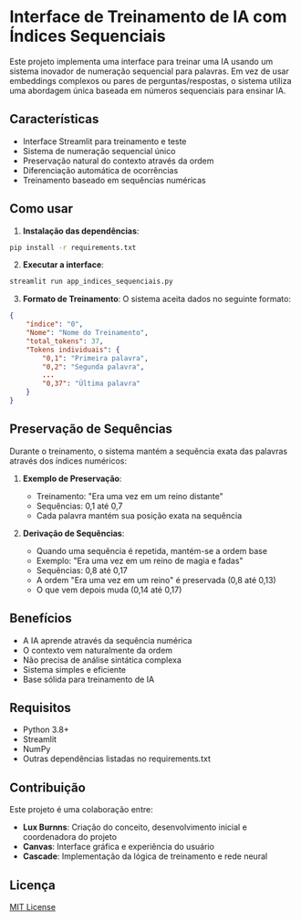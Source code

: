 # Interface de Treinamento de IA com Índices Sequenciais

Este projeto implementa uma interface para treinar uma IA usando um sistema inovador de numeração sequencial para palavras. Em vez de usar embeddings complexos ou pares de perguntas/respostas, o sistema utiliza uma abordagem única baseada em números sequenciais para ensinar IA.

## Características

- Interface Streamlit para treinamento e teste
- Sistema de numeração sequencial único
- Preservação natural do contexto através da ordem
- Diferenciação automática de ocorrências
- Treinamento baseado em sequências numéricas

## Como usar

1. **Instalação das dependências**:
```bash
pip install -r requirements.txt
```

2. **Executar a interface**:
```bash
streamlit run app_indices_sequenciais.py
```

3. **Formato de Treinamento**:
O sistema aceita dados no seguinte formato:
```json
{
    "índice": "0",
    "Nome": "Nome do Treinamento",
    "total_tokens": 37,
    "Tokens individuais": {
        "0,1": "Primeira palavra",
        "0,2": "Segunda palavra",
        ...
        "0,37": "Última palavra"
    }
}
```

## Preservação de Sequências

Durante o treinamento, o sistema mantém a sequência exata das palavras através dos índices numéricos:

1. **Exemplo de Preservação**:
   - Treinamento: "Era uma vez em um reino distante"
   - Sequências: 0,1 até 0,7
   - Cada palavra mantém sua posição exata na sequência

2. **Derivação de Sequências**:
   - Quando uma sequência é repetida, mantém-se a ordem base
   - Exemplo: "Era uma vez em um reino de magia e fadas"
   - Sequências: 0,8 até 0,17
   - A ordem "Era uma vez em um reino" é preservada (0,8 até 0,13)
   - O que vem depois muda (0,14 até 0,17)

## Benefícios

- A IA aprende através da sequência numérica
- O contexto vem naturalmente da ordem
- Não precisa de análise sintática complexa
- Sistema simples e eficiente
- Base sólida para treinamento de IA


## Requisitos

- Python 3.8+
- Streamlit
- NumPy
- Outras dependências listadas no requirements.txt

## Contribuição

Este projeto é uma colaboração entre:

- **Lux Burnns**: Criação do conceito, desenvolvimento inicial e coordenadora do projeto
- **Canvas**: Interface gráfica e experiência do usuário
- **Cascade**: Implementação da lógica de treinamento e rede neural


## Licença

[MIT License](LICENSE)
